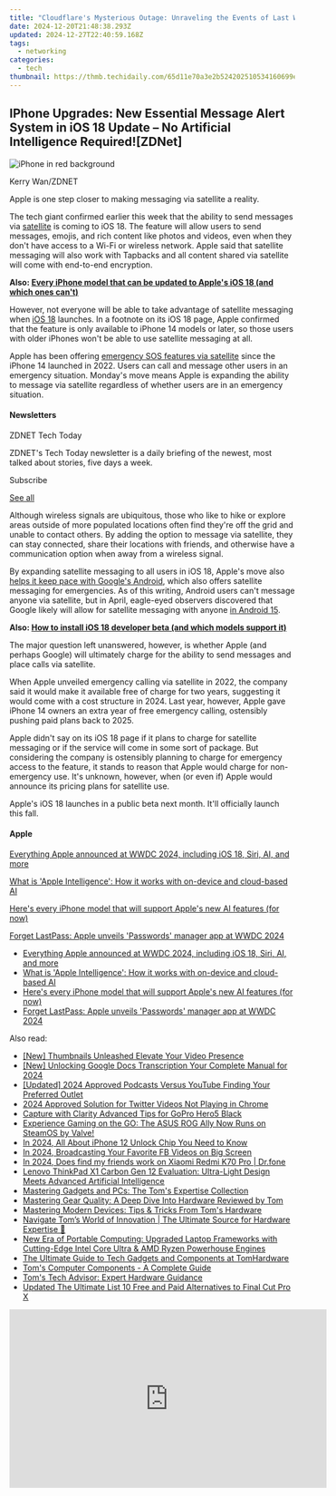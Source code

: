 ```yaml
---
title: "Cloudflare's Mysterious Outage: Unraveling the Events of Last Week - Insights From ZDNet"
date: 2024-12-20T21:48:38.293Z
updated: 2024-12-27T22:40:59.168Z
tags:
  - networking
categories:
  - tech
thumbnail: https://thmb.techidaily.com/65d11e70a3e2b524202510534160699ecec295d81962cec51e81800c7f637654.jpg
---
```


## IPhone Upgrades: New Essential Message Alert System in iOS 18 Update – No Artificial Intelligence Required![ZDNet]

![iPhone in red background](https://www.zdnet.com/a/img/resize/6c1b2aa734bf20a94aa40c1fd8a6ada8083bbb28/2022/09/22/f2ab8e2c-de23-4ea0-8cb2-7f9ffb2d3c7f/iphone-14-pro-red-background.jpg?auto=webp&width=1280)

Kerry Wan/ZDNET

Apple is one step closer to making messaging via satellite a reality.

The tech giant confirmed earlier this week that the ability to send messages via [satellite](https://www.zdnet.com/article/best-satellite-phone/) is coming to iOS 18\. The feature will allow users to send messages, emojis, and rich content like photos and videos, even when they don't have access to a Wi-Fi or wireless network. Apple said that satellite messaging will also work with Tapbacks and all content shared via satellite will come with end-to-end encryption.

**Also: [Every iPhone model that can be updated to Apple's iOS 18 (and which ones can't)](https://www.zdnet.com/article/every-iphone-model-that-can-be-updated-to-apples-ios-18-and-which-ones-cant/)**

However, not everyone will be able to take advantage of satellite messaging when [iOS 18](https://www.zdnet.com/article/ios-18-the-biggest-iphone-changes-apple-announced-at-wwdc-2024/) launches. In a footnote on its iOS 18 page, Apple confirmed that the feature is only available to iPhone 14 models or later, so those users with older iPhones won't be able to use satellite messaging at all.

Apple has been offering [emergency SOS features via satellite](https://www.zdnet.com/article/apple-grants-some-iphone-14-users-an-extra-year-of-emergency-sos-via-satellite-for-free/) since the iPhone 14 launched in 2022\. Users can call and message other users in an emergency situation. Monday's move means Apple is expanding the ability to message via satellite regardless of whether users are in an emergency situation.

#### Newsletters

ZDNET Tech Today

ZDNET's Tech Today newsletter is a daily briefing of the newest, most talked about stories, five days a week.

 Subscribe

[See all](https://www.zdnet.com/newsletters/)

Although wireless signals are ubiquitous, those who like to hike or explore areas outside of more populated locations often find they're off the grid and unable to contact others. By adding the option to message via satellite, they can stay connected, share their locations with friends, and otherwise have a communication option when away from a wireless signal. 

By expanding satellite messaging to all users in iOS 18, Apple's move also [helps it keep pace with Google's Android](https://www.zdnet.com/article/satellite-sos-is-showing-up-on-pixel-phones-how-it-can-help-you-in-an-emergency/), which also offers satellite messaging for emergencies. As of this writing, Android users can't message anyone via satellite, but in April, eagle-eyed observers discovered that Google likely will allow for satellite messaging with anyone [in Android 15](https://www.zdnet.com/article/google-messages-satellite-connectivity-support-could-let-you-chat-with-anyone/). 

**Also: [How to install iOS 18 developer beta (and which models support it)](https://www.zdnet.com/article/how-to-install-ios-18-developer-beta-and-which-models-support-it/)**

The major question left unanswered, however, is whether Apple (and perhaps Google) will ultimately charge for the ability to send messages and place calls via satellite.

When Apple unveiled emergency calling via satellite in 2022, the company said it would make it available free of charge for two years, suggesting it would come with a cost structure in 2024\. Last year, however, Apple gave iPhone 14 owners an extra year of free emergency calling, ostensibly pushing paid plans back to 2025\. 

Apple didn't say on its iOS 18 page if it plans to charge for satellite messaging or if the service will come in some sort of package. But considering the company is ostensibly planning to charge for emergency access to the feature, it stands to reason that Apple would charge for non-emergency use. It's unknown, however, when (or even if) Apple would announce its pricing plans for satellite use.

Apple's iOS 18 launches in a public beta next month. It'll officially launch this fall.

#### Apple

[Everything Apple announced at WWDC 2024, including iOS 18, Siri, AI, and more](https://www.zdnet.com/article/every-new-feature-apple-unveiled-for-iphone-ipad-mac-and-more-this-fall-including-ai/ "Everything Apple announced at WWDC 2024, including iOS 18, Siri, AI, and more")

[What is 'Apple Intelligence': How it works with on-device and cloud-based AI](https://www.zdnet.com/article/what-is-apple-intelligence-everything-to-know-about-ai-features-coming-to-iphones-macs-and-ipads/ "What is 'Apple Intelligence': How it works with on-device and cloud-based AI")

[Here's every iPhone model that will support Apple's new AI features (for now)](https://www.zdnet.com/article/ios-18-1-update-every-iphone-model-that-will-support-apples-new-ai-features-for-now/ "Here's every iPhone model that will support Apple's new AI features (for now)")

[Forget LastPass: Apple unveils 'Passwords' manager app at WWDC 2024](https://www.zdnet.com/article/forget-lastpass-apple-unveils-passwords-manager-app-at-wwdc-2024/ "Forget LastPass: Apple unveils 'Passwords' manager app at WWDC 2024")

* [Everything Apple announced at WWDC 2024, including iOS 18, Siri, AI, and more](https://www.zdnet.com/article/every-new-feature-apple-unveiled-for-iphone-ipad-mac-and-more-this-fall-including-ai/ "Everything Apple announced at WWDC 2024, including iOS 18, Siri, AI, and more")
* [What is 'Apple Intelligence': How it works with on-device and cloud-based AI](https://www.zdnet.com/article/what-is-apple-intelligence-everything-to-know-about-ai-features-coming-to-iphones-macs-and-ipads/ "What is 'Apple Intelligence': How it works with on-device and cloud-based AI")
* [Here's every iPhone model that will support Apple's new AI features (for now)](https://www.zdnet.com/article/ios-18-1-update-every-iphone-model-that-will-support-apples-new-ai-features-for-now/ "Here's every iPhone model that will support Apple's new AI features (for now)")
* [Forget LastPass: Apple unveils 'Passwords' manager app at WWDC 2024](https://www.zdnet.com/article/forget-lastpass-apple-unveils-passwords-manager-app-at-wwdc-2024/ "Forget LastPass: Apple unveils 'Passwords' manager app at WWDC 2024")

<ins class="adsbygoogle"
     style="display:block"
     data-ad-format="autorelaxed"
     data-ad-client="ca-pub-7571918770474297"
     data-ad-slot="1223367746"></ins>

<ins class="adsbygoogle"
     style="display:block"
     data-ad-client="ca-pub-7571918770474297"
     data-ad-slot="8358498916"
     data-ad-format="auto"
     data-full-width-responsive="true"></ins>

<span class="atpl-alsoreadstyle">Also read:</span>
<div><ul>
<li><a href="https://youtube-zero.techidaily.com/humbnails-unleashed-elevate-your-video-presence/"><u>[New] Thumbnails Unleashed Elevate Your Video Presence</u></a></li>
<li><a href="https://fox-cloud.techidaily.com/new-unlocking-google-docs-transcription-your-complete-manual-for-2024/"><u>[New] Unlocking Google Docs Transcription Your Complete Manual for 2024</u></a></li>
<li><a href="https://fox-hovers.techidaily.com/updated-2024-approved-podcasts-versus-youtube-finding-your-preferred-outlet/"><u>[Updated] 2024 Approved Podcasts Versus YouTube Finding Your Preferred Outlet</u></a></li>
<li><a href="https://twitter-videos.techidaily.com/2024-approved-solution-for-twitter-videos-not-playing-in-chrome/"><u>2024 Approved Solution for Twitter Videos Not Playing in Chrome</u></a></li>
<li><a href="https://extra-information.techidaily.com/capture-with-clarity-advanced-tips-for-gopro-hero5-black/"><u>Capture with Clarity Advanced Tips for GoPro Hero5 Black</u></a></li>
<li><a href="https://hardware-help.techidaily.com/experience-gaming-on-the-go-the-asus-rog-ally-now-runs-on-steamos-by-valve/"><u>Experience Gaming on the GO: The ASUS ROG Ally Now Runs on SteamOS by Valve!</u></a></li>
<li><a href="https://sim-unlock.techidaily.com/in-2024-all-about-iphone-12-unlock-chip-you-need-to-know-by-drfone-ios/"><u>In 2024, All About iPhone 12 Unlock Chip You Need to Know</u></a></li>
<li><a href="https://facebook-clips.techidaily.com/in-2024-broadcasting-your-favorite-fb-videos-on-big-screen/"><u>In 2024, Broadcasting Your Favorite FB Videos on Big Screen</u></a></li>
<li><a href="https://location-social.techidaily.com/in-2024-does-find-my-friends-work-on-xiaomi-redmi-k70-pro-drfone-by-drfone-virtual-android/"><u>In 2024, Does find my friends work on Xiaomi Redmi K70 Pro | Dr.fone</u></a></li>
<li><a href="https://hardware-reviews.techidaily.com/lenovo-thinkpad-x1-carbon-gen-12-evaluation-ultra-light-design-meets-advanced-artificial-intelligence/"><u>Lenovo ThinkPad X1 Carbon Gen 12 Evaluation: Ultra-Light Design Meets Advanced Artificial Intelligence</u></a></li>
<li><a href="https://hardware-reviews.techidaily.com/mastering-gadgets-and-pcs-the-toms-expertise-collection/"><u>Mastering Gadgets and PCs: The Tom's Expertise Collection</u></a></li>
<li><a href="https://hardware-reviews.techidaily.com/mastering-gear-quality-a-deep-dive-into-hardware-reviewed-by-tom/"><u>Mastering Gear Quality: A Deep Dive Into Hardware Reviewed by Tom</u></a></li>
<li><a href="https://hardware-reviews.techidaily.com/mastering-modern-devices-tips-and-tricks-from-toms-hardware/"><u>Mastering Modern Devices: Tips & Tricks From Tom's Hardware</u></a></li>
<li><a href="https://hardware-reviews.techidaily.com/navigate-toms-world-of-innovation-the-ultimate-source-for-hardware-expertise/"><u>Navigate Tom’s World of Innovation | The Ultimate Source for Hardware Expertise 🔧</u></a></li>
<li><a href="https://hardware-reviews.techidaily.com/new-era-of-portable-computing-upgraded-laptop-frameworks-with-cutting-edge-intel-core-ultra-and-amd-ryzen-powerhouse-engines/"><u>New Era of Portable Computing: Upgraded Laptop Frameworks with Cutting-Edge Intel Core Ultra & AMD Ryzen Powerhouse Engines</u></a></li>
<li><a href="https://hardware-reviews.techidaily.com/the-ultimate-guide-to-tech-gadgets-and-components-at-tomhardware/"><u>The Ultimate Guide to Tech Gadgets and Components at TomHardware</u></a></li>
<li><a href="https://hardware-reviews.techidaily.com/toms-computer-components-a-complete-guide/"><u>Tom's Computer Components - A Complete Guide</u></a></li>
<li><a href="https://hardware-reviews.techidaily.com/toms-tech-advisor-expert-hardware-guidance/"><u>Tom's Tech Advisor: Expert Hardware Guidance</u></a></li>
<li><a href="https://ai-video-apps.techidaily.com/updated-the-ultimate-list-10-free-and-paid-alternatives-to-final-cut-pro-x/"><u>Updated The Ultimate List 10 Free and Paid Alternatives to Final Cut Pro X</u></a></li>
</ul></div>

<!-- affiliate ads begin -->
<iframe width="560" height="315" src="https://www.youtube.com/embed/gkdZ3A1mock?si=2zeR5GtTU2VujM_w" title="YouTube video player" frameborder="0" allow="accelerometer; autoplay; clipboard-write; encrypted-media; gyroscope; picture-in-picture; web-share" referrerpolicy="strict-origin-when-cross-origin" allowfullscreen></iframe>
<!-- affiliate ads end -->


